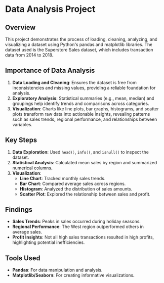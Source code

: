 # Data Analysis Project

## Overview
This project demonstrates the process of loading, cleaning, analyzing, and visualizing a dataset using Python's pandas and matplotlib libraries. The dataset used is the Superstore Sales dataset, which includes transaction data from 2014 to 2018.

## Importance of Data Analysis
1. **Data Loading and Cleaning**: Ensures the dataset is free from inconsistencies and missing values, providing a reliable foundation for analysis.
2. **Exploratory Analysis**: Statistical summaries (e.g., mean, median) and groupings help identify trends and comparisons across categories.
3. **Visualization**: Charts like line plots, bar graphs, histograms, and scatter plots transform raw data into actionable insights, revealing patterns such as sales trends, regional performance, and relationships between variables.

## Key Steps
1. **Data Exploration**: Used `head()`, `info()`, and `isnull()` to inspect the dataset.
2. **Statistical Analysis**: Calculated mean sales by region and summarized numerical columns.
3. **Visualization**:
   - **Line Chart**: Tracked monthly sales trends.
   - **Bar Chart**: Compared average sales across regions.
   - **Histogram**: Analyzed the distribution of sales amounts.
   - **Scatter Plot**: Explored the relationship between sales and profit.

## Findings
- **Sales Trends**: Peaks in sales occurred during holiday seasons.
- **Regional Performance**: The West region outperformed others in average sales.
- **Profit Insights**: Not all high sales transactions resulted in high profits, highlighting potential inefficiencies.

## Tools Used
- **Pandas**: For data manipulation and analysis.
- **Matplotlib/Seaborn**: For creating informative visualizations.
